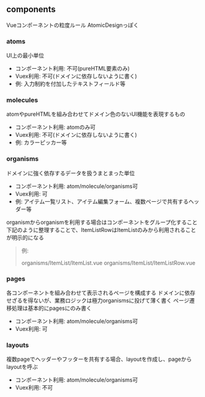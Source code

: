 ## components

Vueコンポーネントの粒度ルール
AtomicDesignっぽく

### atoms

UI上の最小単位

- コンポーネント利用: 不可(pureHTML要素のみ)
- Vuex利用: 不可(ドメインに依存しないように書く)
- 例: 入力制約を付加したテキストフィールド等

### molecules

atomやpureHTMLを組み合わせてドメイン色のないUI機能を表現するもの

- コンポーネント利用: atomのみ可
- Vuex利用: 不可(ドメインに依存しないように書く)
- 例: カラーピッカー等

### organisms

ドメインに強く依存するデータを扱うまとまった単位

- コンポーネント利用: atom/molecule/organisms可
- Vuex利用: 可
- 例: アイテム一覧リスト、アイテム編集フォーム、複数ページで共有するヘッダー等

organismからorganismを利用する場合はコンポーネントをグループ化すること
下記のように整理することで、ItemListRowはItemListのみから利用されることが明示的になる
>例:
>
>organisms/ItemList/ItemList.vue
>organisms/ItemList/ItemListRow.vue

### pages

各コンポーネントを組み合わせて表示されるページを構成する
ドメインに依存せざるを得ないが、業務ロジックは極力organismsに投げて薄く書く
ページ遷移処理は基本的にpagesにのみ書く

- コンポーネント利用: atom/molecule/organisms可
- Vuex利用: 可

### layouts

複数pageでヘッダーやフッターを共有する場合、layoutを作成し、pageからlayoutを呼ぶ

- コンポーネント利用: atom/molecule/organisms可
- Vuex利用: 不可